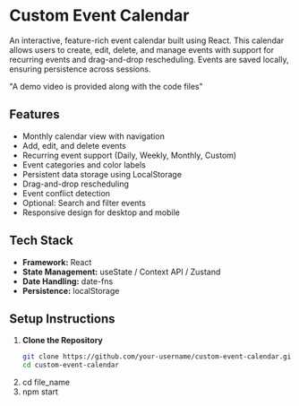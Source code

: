 #  Custom Event Calendar

An interactive, feature-rich event calendar built using React. This calendar allows users to create, edit, delete, and manage events with support for recurring events and drag-and-drop rescheduling. Events are saved locally, ensuring persistence across sessions.

"A demo video is provided along with the code files"

##  Features

-  Monthly calendar view with navigation
-  Add, edit, and delete events
-  Recurring event support (Daily, Weekly, Monthly, Custom)
-  Event categories and color labels
-  Persistent data storage using LocalStorage
-  Drag-and-drop rescheduling
-  Event conflict detection
-  Optional: Search and filter events
-  Responsive design for desktop and mobile

##  Tech Stack

- **Framework:** React
- **State Management:** useState / Context API / Zustand
- **Date Handling:** date-fns
- **Persistence:** localStorage

##  Setup Instructions

1. **Clone the Repository**
   ```bash
   git clone https://github.com/your-username/custom-event-calendar.git
   cd custom-event-calendar
2. cd file_name
3. npm start  
